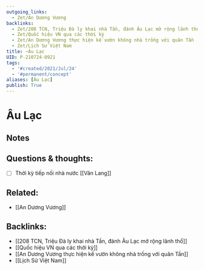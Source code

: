 ```yaml
---
outgoing_links:
  - Zet/An Dương Vương
backlinks:
  - Zet/208 TCN, Triệu Đà ly khai nhà Tần, đánh Âu Lạc mở rộng lãnh thổ
  - Zet/Quốc hiệu VN qua các thời kỳ
  - Zet/An Dương Vương thực hiện kế vườn không nhà trống với quân Tần
  - Zet/Lịch Sử Việt Nam
title: ~Âu Lạc
UID: P-210724-0921
tags:
  - '#created/2021/Jul/24'
  - '#permanent/concept'
aliases: [Âu Lạc]
publish: True
---
```

# Âu Lạc

## Notes

## Questions & thoughts:
- [ ] Thời kỳ tiếp nối nhà nước [[Văn Lang]]

## Related:
- [[An Dương Vương]]

## Backlinks:
- [[208 TCN, Triệu Đà ly khai nhà Tần, đánh Âu Lạc mở rộng lãnh thổ]]
- [[Quốc hiệu VN qua các thời kỳ]]
- [[An Dương Vương thực hiện kế vườn không nhà trống với quân Tần]]
- [[Lịch Sử Việt Nam]]
